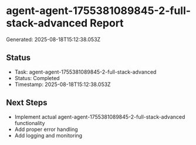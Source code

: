 # agent-agent-1755381089845-2-full-stack-advanced Report

Generated: 2025-08-18T15:12:38.053Z

## Status
- Task: agent-agent-1755381089845-2-full-stack-advanced
- Status: Completed
- Timestamp: 2025-08-18T15:12:38.053Z

## Next Steps
- Implement actual agent-agent-1755381089845-2-full-stack-advanced functionality
- Add proper error handling
- Add logging and monitoring
